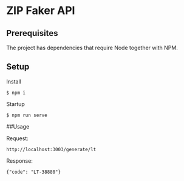 # ZIP Faker API

## Prerequisites
The project has dependencies that require Node together with NPM.

## Setup

Install

``$ npm i``

Startup

``$ npm run serve``

##Usage

Request:

``http://localhost:3003/generate/lt``

Response:

``{"code": "LT-38880"}``
